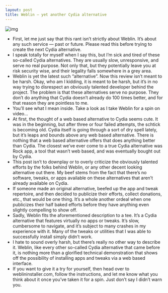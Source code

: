 ```yaml
---
layout: post
title: Weblin — yet another Cydia alternative
---
```

![img](http://media.idownloadblog.com/wp-content/uploads/2012/12/Weblin-01.jpg)
* First, let me just say that this rant isn’t strictly about Weblin. It’s about any such service — past or future. Please read this before trying to create the next Cydia alternative.
* I speak totally for myself when I say this, but I’m sick and tired of these so-called Cydia alternatives. They are usually slow, unresponsive, and serve no real purpose. Not only that, but they potentially leave you at risk security wise, and their legality falls somewhere in a grey area.
* Weblin is yet the latest such “alternative”. Now this review isn’t meant to be harsh. Okay, who am I kidding, it is meant to be harsh, but it’s in no way trying to disrespect an obviously talented developer behind the project. The problem is that these alternatives serve no purpose. They don’t do anything that Cydia doesn’t already do 100 times better, and for that reason they are pointless to me.
* You’ll see what I mean inside. Take a look as I take Weblin for a spin on video…
* At first, the thought of a web based alternative to Cydia seems cute. It was in the beginning, but after three or four failed attempts, the schtick is becoming old. Cydia itself is going through a sort of dry spell lately, but it’s leaps and bounds above any web based alternative. There is nothing that a web based alternative offers that does anything better than Cydia. The closest we’ve ever come to a true Cydia alternative was Rock app, a tool that wasn’t web based, and was eventually bought out by Cydia.
* This post isn’t to downplay or to overly criticize the obviously talented efforts by the folks behind Weblin, or any other decent looking alternative out there. My beef stems from the fact that there’s no software, tweaks, or apps available on these alternatives that aren’t already available on Cydia.
* If someone made an original alternative, beefed up the app and tweak repertoire, and then decided to publicize their efforts, collect donations, etc., that would be one thing. It’s a whole another ordeal when one publicizes their half baked efforts before they have anything even slightly compelling to show off.
* Sadly, Weblin fits the aforementioned description to a tee. It’s a Cydia alternative that features virtually no apps or tweaks. It’s slow, cumbersome to navigate, and it’s subject to many crashes in my experience with it. Many of the tweaks or utilities that I was able to successfully install simply didn’t work.
* I hate to sound overly harsh, but there’s really no other way to describe it. Weblin, like every other so-called Cydia alternative that came before it, is nothing more than a glorified technical demonstration that shows off the possibility of installing apps and tweaks via a web based interface.
* If you want to give it a try for yourself, then head over to weblininstaller.com, follow the instructions, and let me know what you think about it once you’ve taken it for a spin. Just don’t say I didn’t warn you.


